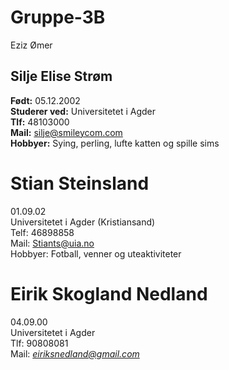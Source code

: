 # Gruppe-3B
Eziz Ømer

## Silje Elise Strøm
**Født:** 05.12.2002 <br>
**Studerer ved:** Universitetet i Agder <br>
**Tlf:** 48103000<br>
**Mail:** silje@smileycom.com <br>
**Hobbyer:** Sying, perling, lufte katten og spille sims 

# Stian Steinsland
01.09.02 <br>
Universitetet i Agder (Kristiansand) <br>
Telf: 46898858 <br>
Mail: Stiants@uia.no <br>
Hobbyer: Fotball, venner og uteaktiviteter <br>


# Eirik Skogland Nedland
04.09.00
 <br>Universitetet i Agder
 <br>Tlf: 90808081
 <br>Mail: *eiriksnedland@gmail.com*

